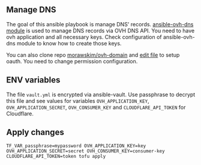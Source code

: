 ## Manage DNS

The goal of this ansible playbook is manage DNS' records.
[ansible-ovh-dns module](https://github.com/gheesh/ansible-ovh-dns) is used to manage DNS records via OVH DNS API.
You need to have ovh application and all necessary keys.
Check configuration of ansible-ovh-dns module to know how to create those keys.

You can also clone repo [morawskim/ovh-domain](https://github.com/morawskim/ovh-domain) and [edit file](https://github.com/morawskim/ovh-domain/blob/master/src/Commands/DomainCredential.php) to setup oauth.
You need to change permission configuration.

## ENV variables

The file `vault.yml` is encrypted via ansible-vault.
Use passphrase to decrypt this file and see values for variables `OVH_APPLICATION_KEY`, `OVH_APPLICATION_SECRET`, `OVH_CONSUMER_KEY` and `CLOUDFLARE_API_TOKEN` for Cloudflare.

## Apply changes

`TF_VAR_passphrase=mypassword OVH_APPLICATION_KEY=key OVH_APPLICATION_SECRET=secret OVH_CONSUMER_KEY=consumer-key CLOUDFLARE_API_TOKEN=token tofu apply`
